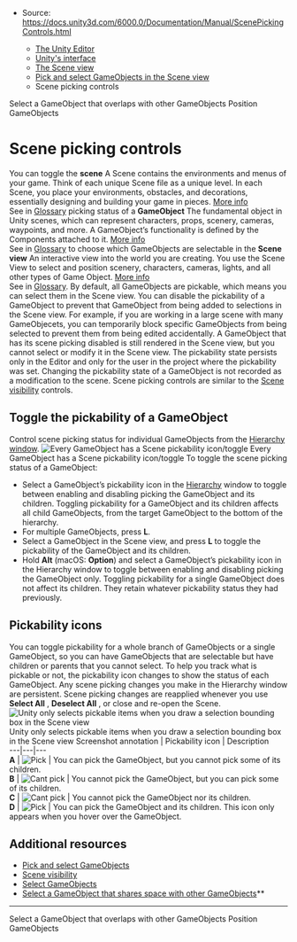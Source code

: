 * Source: https://docs.unity3d.com/6000.0/Documentation/Manual/ScenePickingControls.html

  * [The Unity Editor](https://docs.unity3d.com/6000.0/Documentation/Manual/unity-editor.html)
  * [Unity's interface](https://docs.unity3d.com/6000.0/Documentation/Manual/UsingTheEditor.html)
  * [The Scene view](https://docs.unity3d.com/6000.0/Documentation/Manual/UsingTheSceneView.html)
  * [Pick and select GameObjects in the Scene view](https://docs.unity3d.com/6000.0/Documentation/Manual/ScenePicking.html)
  * Scene picking controls


[](https://docs.unity3d.com/6000.0/Documentation/Manual/SelectionPiercingMenu.html)
Select a GameObject that overlaps with other GameObjects 
[](https://docs.unity3d.com/6000.0/Documentation/Manual/PositioningGameObjects.html)
Position GameObjects
# Scene picking controls
You can toggle the **scene** A Scene contains the environments and menus of your game. Think of each unique Scene file as a unique level. In each Scene, you place your environments, obstacles, and decorations, essentially designing and building your game in pieces. [More info](https://docs.unity3d.com/6000.0/Documentation/Manual/CreatingScenes.html)  
See in [Glossary](https://docs.unity3d.com/6000.0/Documentation/Manual/Glossary.html#Scene) picking status of a **GameObject** The fundamental object in Unity scenes, which can represent characters, props, scenery, cameras, waypoints, and more. A GameObject’s functionality is defined by the Components attached to it. [More info](https://docs.unity3d.com/6000.0/Documentation/Manual/class-GameObject.html)  
See in [Glossary](https://docs.unity3d.com/6000.0/Documentation/Manual/Glossary.html#GameObject) to choose which GameObjects are selectable in the **Scene view** An interactive view into the world you are creating. You use the Scene View to select and position scenery, characters, cameras, lights, and all other types of Game Object. [More info](https://docs.unity3d.com/6000.0/Documentation/Manual/UsingTheSceneView.html)  
See in [Glossary](https://docs.unity3d.com/6000.0/Documentation/Manual/Glossary.html#SceneView). By default, all GameObjects are pickable, which means you can select them in the Scene view. You can disable the pickability of a GameObject to prevent that GameObject from being added to selections in the Scene view. For example, if you are working in a large scene with many GameObjecets, you can temporarily block specific GameObjects from being selected to prevent them from being edited accidentally.
A GameObject that has its scene picking disabled is still rendered in the Scene view, but you cannot select or modify it in the Scene view. The pickability state persists only in the Editor and only for the user in the project where the pickability was set. Changing the pickability state of a GameObject is not recorded as a modification to the scene. 
Scene picking controls are similar to the [Scene visibility](https://docs.unity3d.com/6000.0/Documentation/Manual/SceneVisibility.html) controls.
## Toggle the pickability of a GameObject
Control scene picking status for individual GameObjects from the [Hierarchy window](https://docs.unity3d.com/6000.0/Documentation/Manual/Hierarchy.html).
![Every GameObject has a Scene pickability icon/toggle](https://docs.unity3d.com/6000.0/Documentation/uploads/Main/scene-picking-icons-hierarchy.png) Every GameObject has a Scene pickability icon/toggle
To toggle the scene picking status of a GameObject:
  * Select a GameObject’s pickability icon in the [Hierarchy](https://docs.unity3d.com/6000.0/Documentation/Manual/Hierarchy.html) window to toggle between enabling and disabling picking the GameObject and its children. Toggling pickability for a GameObject and its children affects all child GameObjects, from the target GameObject to the bottom of the hierarchy.
  * For multiple GameObjects, press **L**.
  * Select a GameObject in the Scene view, and press **L** to toggle the pickability of the GameObject and its children.
  * Hold **Alt** (macOS: **Option**) and select a GameObject’s pickability icon in the Hierarchy window to toggle between enabling and disabling picking the GameObject only. Toggling pickability for a single GameObject does not affect its children. They retain whatever pickability status they had previously.


## Pickability icons
You can toggle pickability for a whole branch of GameObjects or a single GameObject, so you can have GameObjects that are selectable but have children or parents that you cannot select. To help you track what is pickable or not, the pickability icon changes to show the status of each GameObject.
Any scene picking changes you make in the Hierarchy window are persistent. Scene picking changes are reapplied whenever you use **Select All** , **Deselect All** , or close and re-open the Scene.
![Unity only selects pickable items when you draw a selection bounding box in the Scene view](https://docs.unity3d.com/6000.0/Documentation/uploads/Main/scene-picking-icons-ovw.png) Unity only selects pickable items when you draw a selection bounding box in the Scene view Screenshot annotation | Pickability icon | Description  
---|---|---  
**A** | ![Pick](https://docs.unity3d.com/6000.0/Documentation/uploads/Main/ScenePickingPickableUnpickableChildren.png) | You can pick the GameObject, but you cannot pick some of its children.  
**B** | ![Cant pick](https://docs.unity3d.com/6000.0/Documentation/uploads/Main/ScenePickingUnpickablePickableChildren.png) | You cannot pick the GameObject, but you can pick some of its children.  
**C** | ![Cant pick](https://docs.unity3d.com/6000.0/Documentation/uploads/Main/ScenePickingUnpickable.png) | You cannot pick the GameObject nor its children.  
**D** | ![Pick](https://docs.unity3d.com/6000.0/Documentation/uploads/Main/ScenePickingPickable.png) | You can pick the GameObject and its children. This icon only appears when you hover over the GameObject.  
## Additional resources
  * [Pick and select GameObjects](https://docs.unity3d.com/6000.0/Documentation/Manual/ScenePicking.html)
  * [Scene visibility](https://docs.unity3d.com/6000.0/Documentation/Manual/SceneVisibility.html)
  * [Select GameObjects](https://docs.unity3d.com/6000.0/Documentation/Manual/SelectGameObjects.html)
  * [Select a GameObject that shares space with other GameObjects](https://docs.unity3d.com/6000.0/Documentation/Manual/SelectionPiercingMenu.html)**


* * *
[](https://docs.unity3d.com/6000.0/Documentation/Manual/SelectionPiercingMenu.html)
Select a GameObject that overlaps with other GameObjects 
[](https://docs.unity3d.com/6000.0/Documentation/Manual/PositioningGameObjects.html)
Position GameObjects
